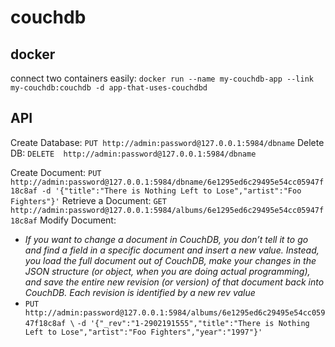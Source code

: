 # couchdb

## docker
connect two containers easily: `docker run --name my-couchdb-app --link my-couchdb:couchdb -d app-that-uses-couchdbd`

## API

Create Database: `PUT http://admin:password@127.0.0.1:5984/dbname`
Delete DB: `DELETE  http://admin:password@127.0.0.1:5984/dbname`

Create Document: `PUT http://admin:password@127.0.0.1:5984/dbname/6e1295ed6c29495e54cc05947f18c8af -d '{"title":"There is Nothing Left to Lose","artist":"Foo Fighters"}'`
Retrieve a Document: `GET http://admin:password@127.0.0.1:5984/albums/6e1295ed6c29495e54cc05947f18c8af`
Modify Document: 
   - _If you want to change a document in CouchDB, you don’t tell it to go and find a field in a specific document and insert a new value. Instead, you load the full document out of CouchDB, make your changes in the JSON structure (or object, when you are doing actual programming), and save the entire new revision (or version) of that document back into CouchDB. Each revision is identified by a new rev value_
   - `PUT http://admin:password@127.0.0.1:5984/albums/6e1295ed6c29495e54cc05947f18c8af \`
     `-d '{"_rev":"1-2902191555","title":"There is Nothing Left to Lose","artist":"Foo Fighters","year":"1997"}'`
   
   

